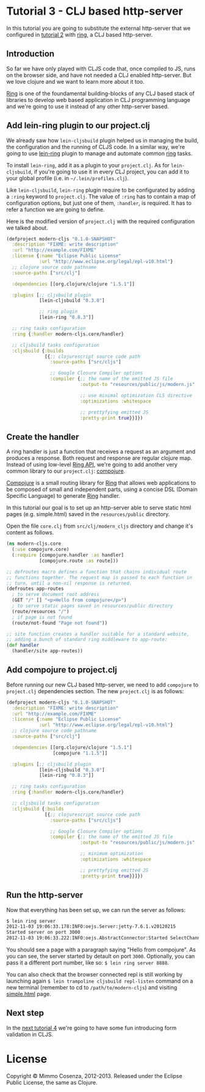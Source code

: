 # Tutorial 3 - CLJ based http-server

In this tutorial you are going to substitute the external http-server
that we configured in [tutorial 2][1] with [ring][2], a CLJ based
http-server.

## Introduction

So far we have only played with CLJS code that, once compiled to JS, runs on the
browser side, and have not needed a CLJ enabled http-server. But we love clojure
and we want to learn more about it too.

[Ring][2] is one of the foundamental building-blocks of any CLJ based
stack of libraries to develop web based application in CLJ programming
language and we're going to use it instead of any other http-server
based.

## Add lein-ring plugin to our project.clj

We already saw how `lein-cljsbuild` plugin helped us in managing the
build, the configuration and the running of CLJS code. In a similar way,
we're going to use [lein-ring][3] plugin to manage and automate common
[ring][2] tasks.

To install `lein-ring`, add it as a plugin to your `project.clj`. As for
`lein-cljsbuild`, if you're going to use it in every CLJ project, you
can add it to your global profile (i.e. in `~/.lein/profiles.clj`).

Like `lein-cljsbuild`, `lein-ring` plugin require to be configurated by
adding a `:ring` keyword to `project.clj`. The value of `:ring` has to
contain a map of configuration options, but just one of them,
`:handler`, is required. It has to refer a function we are going to
define.

Here is the modified version of `project.clj` with the required
configuration we talked about.

```clojure
(defproject modern-cljs "0.1.0-SNAPSHOT"
  :description "FIXME: write description"
  :url "http://example.com/FIXME"
  :license {:name "Eclipse Public License"
            :url "http://www.eclipse.org/legal/epl-v10.html"}
  ;; clojure source code pathname
  :source-paths ["src/clj"]

  :dependencies [[org.clojure/clojure "1.5.1"]]

  :plugins [;; cljsbuild plugin
            [lein-cljsbuild "0.3.0"]

            ;; ring plugin
            [lein-ring "0.8.3"]]

  ;; ring tasks configuration
  :ring {:handler modern-cljs.core/handler}

  ;; cljsbuild tasks configuration
  :cljsbuild {:builds
              [{;; clojurescript source code path
                :source-paths ["src/cljs"]

                ;; Google Closure Compiler options
                :compiler {;; the name of the emitted JS file
                           :output-to "resources/public/js/modern.js"

                           ;; use minimal optimization CLS directive
                           :optimizations :whitespace

                           ;; prettyfying emitted JS
                           :pretty-print true}}]})
```

## Create the handler

A ring handler is just a function that receives a request as an
argument and produces a response. Both request and response are
regular clojure map. Instead of using low-level [Ring API][4], we're
going to add another very common library to our `project.clj`:
[compojure][5].

[Compojure][5] is a small routing library for [Ring][2] that allows
web applications to be composed of small and independent parts, using
a concise DSL (Domain Specific Language) to generate [Ring][2]
handler.

In this tutorial our goal is to set up an http-server able to serve
static html pages (e.g. simple.html) saved in the `resources/public`
directory.

Open the file `core.clj` from `src/clj/modern_cljs` directory and
change it's content as follows.

```clojure
(ns modern-cljs.core
  (:use compojure.core)
  (:require [compojure.handler :as handler]
            [compojure.route :as route]))

;; defroutes macro defines a function that chains individual route
;; functions together. The request map is passed to each function in
;; turn, until a non-nil response is returned.
(defroutes app-routes
  ; to serve document root address
  (GET "/" [] "<p>Hello from compojure</p>")
  ; to serve static pages saved in resources/public directory
  (route/resources "/")
  ; if page is not found
  (route/not-found "Page not found"))

;; site function creates a handler suitable for a standard website,
;; adding a bunch of standard ring middleware to app-route:
(def handler
  (handler/site app-routes))
```

## Add compojure to project.clj

Before running our new CLJ based http-server, we need to add `compojure`
to `project.clj` dependencies section. The new `project.clj` is as
follows:

```clojure
(defproject modern-cljs "0.1.0-SNAPSHOT"
  :description "FIXME: write description"
  :url "http://example.com/FIXME"
  :license {:name "Eclipse Public License"
            :url "http://www.eclipse.org/legal/epl-v10.html"}
  ;; clojure source code pathname
  :source-paths ["src/clj"]

  :dependencies [[org.clojure/clojure "1.5.1"]
                 [compojure "1.1.5"]]

  :plugins [;; cljsbuild plugin
            [lein-cljsbuild "0.3.0"]
            [lein-ring "0.8.3"]]

  ;; ring tasks configuration
  :ring {:handler modern-cljs.core/handler}

  ;; cljsbuild tasks configuration
  :cljsbuild {:builds
              [{;; clojurescript source code path
                :source-paths ["src/cljs"]

                ;; Google Closure Compiler options
                :compiler {;; the name of the emitted JS file
                           :output-to "resources/public/js/modern.js"

                           ;; minimum optimization
                           :optimizations :whitespace

                           ;; prettyfying emitted JS
                           :pretty-print true}}]})
```

## Run the http-server

Now that everything has been set up, we can run the server as follows:

```bash
$ lein ring server
2012-11-03 19:06:33.178:INFO:oejs.Server:jetty-7.6.1.v20120215
Started server on port 3000
2012-11-03 19:06:33.222:INFO:oejs.AbstractConnector:Started SelectChannelConnector@0.0.0.0:3000
```

You should see a page with a paragraph saying
"Hello from compojure".  As you can see, the server started by detault
on port `3000`. Optionally, you can pass it a different port number,
like so: `$ lein ring server 8888`.

You can also check that the browser connected repl is still working by
launching again `$ lein trampoline cljsbuild repl-listen` command on a
new terminal (remember to cd to `/path/to/modern-cljs`) and visiting
[simple.html][6] page.

## Next step

In the [next tutorial 4][7] we're going to have some fun introducing form validation in CLJS.

# License

Copyright © Mimmo Cosenza, 2012-2013. Released under the Eclipse Public
License, the same as Clojure.

[1]: https://github.com/magomimmo/modern-cljs/blob/master/doc/tutorial-02.md
[2]: https://github.com/ring-clojure/ring
[3]: https://github.com/weavejester/lein-ring
[4]: http://ring-clojure.github.com/ring/
[5]: https://github.com/weavejester/compojure.git
[6]: http://localhost:3000/simple.html
[7]: https://github.com/magomimmo/modern-cljs/blob/master/doc/tutorial-04.md
